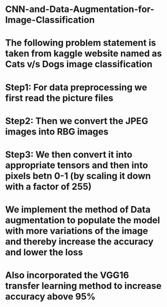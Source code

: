 # CNN-and-Data-Augmentation-for-Image-Classification


# The following problem statement is taken from kaggle website named as Cats v/s Dogs image classification
# Step1: For data preprocessing we first read the picture files 
# Step2: Then we convert the JPEG images into RBG images 
# Step3: We then convert it into appropriate tensors and then into pixels betn 0-1 (by scaling it down with a factor of 255)
# We implement the method of Data augmentation to populate the model with more variations of the image and thereby increase the accuracy and lower the loss
# Also incorporated the VGG16 transfer learning method to increase accuracy above 95%
